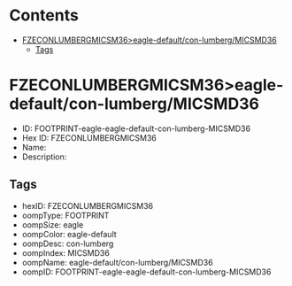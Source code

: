



Contents
========

* [FZECONLUMBERGMICSM36>eagle-default/con-lumberg/MICSMD36](#fzeconlumbergmicsm36eagle-defaultcon-lumbergmicsmd36)
	* [Tags](#tags)

# FZECONLUMBERGMICSM36>eagle-default/con-lumberg/MICSMD36

- ID: FOOTPRINT-eagle-eagle-default-con-lumberg-MICSMD36
- Hex ID: FZECONLUMBERGMICSM36
- Name: 
- Description: 

## Tags

- hexID: FZECONLUMBERGMICSM36
- oompType: FOOTPRINT
- oompSize: eagle
- oompColor: eagle-default
- oompDesc: con-lumberg
- oompIndex: MICSMD36
- oompName: eagle-default/con-lumberg/MICSMD36
- oompID: FOOTPRINT-eagle-eagle-default-con-lumberg-MICSMD36
